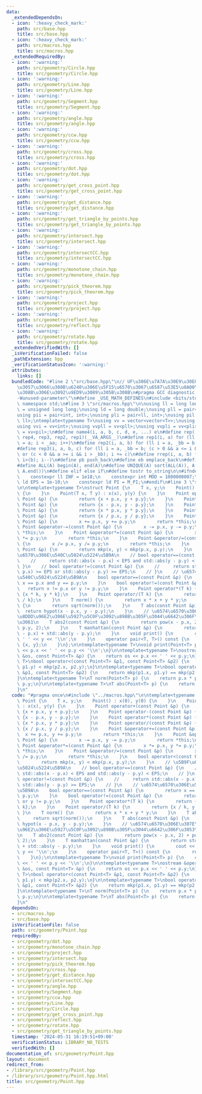 ```yaml
---
data:
  _extendedDependsOn:
  - icon: ':heavy_check_mark:'
    path: src/base.hpp
    title: src/base.hpp
  - icon: ':heavy_check_mark:'
    path: src/macros.hpp
    title: src/macros.hpp
  _extendedRequiredBy:
  - icon: ':warning:'
    path: src/geometry/Circle.hpp
    title: src/geometry/Circle.hpp
  - icon: ':warning:'
    path: src/geometry/Line.hpp
    title: src/geometry/Line.hpp
  - icon: ':warning:'
    path: src/geometry/Segment.hpp
    title: src/geometry/Segment.hpp
  - icon: ':warning:'
    path: src/geometry/angle.hpp
    title: src/geometry/angle.hpp
  - icon: ':warning:'
    path: src/geometry/ccw.hpp
    title: src/geometry/ccw.hpp
  - icon: ':warning:'
    path: src/geometry/cross.hpp
    title: src/geometry/cross.hpp
  - icon: ':warning:'
    path: src/geometry/dot.hpp
    title: src/geometry/dot.hpp
  - icon: ':warning:'
    path: src/geometry/get_cross_point.hpp
    title: src/geometry/get_cross_point.hpp
  - icon: ':warning:'
    path: src/geometry/get_distance.hpp
    title: src/geometry/get_distance.hpp
  - icon: ':warning:'
    path: src/geometry/get_triangle_by_points.hpp
    title: src/geometry/get_triangle_by_points.hpp
  - icon: ':warning:'
    path: src/geometry/intersect.hpp
    title: src/geometry/intersect.hpp
  - icon: ':warning:'
    path: src/geometry/intersectCC.hpp
    title: src/geometry/intersectCC.hpp
  - icon: ':warning:'
    path: src/geometry/monotone_chain.hpp
    title: src/geometry/monotone_chain.hpp
  - icon: ':warning:'
    path: src/geometry/pick_theorem.hpp
    title: src/geometry/pick_theorem.hpp
  - icon: ':warning:'
    path: src/geometry/project.hpp
    title: src/geometry/project.hpp
  - icon: ':warning:'
    path: src/geometry/reflect.hpp
    title: src/geometry/reflect.hpp
  - icon: ':warning:'
    path: src/geometry/rotate.hpp
    title: src/geometry/rotate.hpp
  _extendedVerifiedWith: []
  _isVerificationFailed: false
  _pathExtension: hpp
  _verificationStatusIcon: ':warning:'
  attributes:
    links: []
  bundledCode: "#line 2 \"src/base.hpp\"\n// UF\u306E\u7A7A\u30E9\u30E0\u30C0\u6E21\
    \u3057\u3066\u308B\u6240\u306E\u5F15\u6570\u3067\u6587\u53E5\u8A00\u308F\u308C\
    \u308B\u306E\u3092\u9ED9\u3089\u305B\u308B\n#pragma GCC diagnostic ignored \"\
    -Wunused-parameter\"\n#define _USE_MATH_DEFINES\n#include <bits/stdc++.h>\nusing\
    \ namespace std;\n#line 3 \"src/macros.hpp\"\n\nusing ll = long long;\nusing ull\
    \ = unsigned long long;\nusing ld = long double;\nusing pll = pair<ll, ll>;\n\
    using pii = pair<int, int>;\nusing pli = pair<ll, int>;\nusing pil = pair<int,\
    \ ll>;\ntemplate<typename T>\nusing vv = vector<vector<T>>;\nusing vvl = vv<ll>;\n\
    using vvi = vv<int>;\nusing vvpll = vv<pll>;\nusing vvpli = vv<pli>;\nusing vvpil\
    \ = vv<pil>;\n#define name4(i, a, b, c, d, e, ...) e\n#define rep(...) name4(__VA_ARGS__,\
    \ rep4, rep3, rep2, rep1)(__VA_ARGS__)\n#define rep1(i, a) for (ll i = 0, _aa\
    \ = a; i < _aa; i++)\n#define rep2(i, a, b) for (ll i = a, _bb = b; i < _bb; i++)\n\
    #define rep3(i, a, b, c) for (ll i = a, _bb = b; (c > 0 && a <= i && i < _bb)\
    \ or (c < 0 && a >= i && i > _bb); i += c)\n#define rrep(i, a, b) for (ll i=(a);\
    \ i>(b); i--)\n#define pb push_back\n#define eb emplace_back\n#define mkp make_pair\n\
    #define ALL(A) begin(A), end(A)\n#define UNIQUE(A) sort(ALL(A)), A.erase(unique(ALL(A)),\
    \ A.end())\n#define elif else if\n#define tostr to_string\n\n#ifndef CONSTANTS\n\
    \    constexpr ll INF = 1e18;\n    constexpr int MOD = 1000000007;\n    constexpr\
    \ ld EPS = 1e-10;\n    constexpr ld PI = M_PI;\n#endif\n#line 3 \"src/geometry/Point.hpp\"\
    \n\ntemplate<typename T>\nstruct Point {\n    T x, y;\n    Point() : x(0), y(0)\
    \ {\n    }\n    Point(T x, T y) : x(x), y(y) {\n    }\n    Point operator+(const\
    \ Point &p) {\n        return {x + p.x, y + p.y};\n    }\n    Point operator-(const\
    \ Point &p) {\n        return {x - p.x, y - p.y};\n    }\n    Point operator*(const\
    \ Point &p) {\n        return {x * p.x, y * p.y};\n    }\n    Point operator/(const\
    \ Point &p) {\n        return {x / p.x, y / p.y};\n    }\n    Point &operator+=(const\
    \ Point &p) {\n        x += p.x, y += p.y;\n        return *this;\n    }\n   \
    \ Point &operator-=(const Point &p) {\n        x -= p.x, y -= p.y;\n        return\
    \ *this;\n    }\n    Point &operator*=(const Point &p) {\n        x *= p.x, y\
    \ *= p.y;\n        return *this;\n    }\n    Point &operator/=(const Point &p)\
    \ {\n        x /= p.x, y /= p.y;\n        return *this;\n    }\n    bool operator<(const\
    \ Point &p) {\n        return mkp(x, y) < mkp(p.x, p.y);\n    }\n    // \u5B9F\
    \u6570\u306E\u540C\u5024\u5224\u5B9A\n    // bool operator==(const Point &p) {\n\
    \    //     return std::abs(x - p.x) < EPS and std::abs(y - p.y) < EPS;\n    //\
    \ }\n    // bool operator!=(const Point &p) {\n    //     return std::abs(x -\
    \ p.x) >= EPS or std::abs(y - p.y) >= EPS;\n    // }\n    // \u6574\u6570\u306E\
    \u540C\u5024\u5224\u5B9A\n    bool operator==(const Point &p) {\n        return\
    \ x == p.x and y == p.y;\n    }\n    bool operator!=(const Point &p) {\n     \
    \   return x != p.x or y != p.y;\n    }\n    Point operator*(T k) {\n        return\
    \ {x * k, y * k};\n    }\n    Point operator/(T k) {\n        return {x / k, y\
    \ / k};\n    }\n    T norm() {\n        return x * x + y * y;\n    }\n    T abs()\
    \ {\n        return sqrt(norm());\n    }\n    T abs(const Point &p) {\n      \
    \  return hypot(x - p.x, y - p.y);\n    }\n    // \u6574\u6570\u306E\u307E\u307E\
    \u8DDD\u96E2\u306E\u5927\u5C0F\u3092\u898B\u305F\u3044\u6642\u306F\u3053\u3063\
    \u3061\n    T abs2(const Point &p) {\n        return pow(x - p.x, 2) + pow(y -\
    \ p.y, 2);\n    }\n    T manhattan(const Point &p) {\n        return std::abs(x\
    \ - p.x) + std::abs(y - p.y);\n    }\n    void print() {\n        cout << x <<\
    \ ' ' << y << '\\n';\n    }\n    operator pair<T, T>() const {\n        return\
    \ {x, y};\n    }\n};\n\ntemplate<typename T>\nvoid print(Point<T> p) {\n    cout\
    \ << p.x << ' ' << p.y << '\\n';\n}\n\ntemplate<typename T>\nostream &operator<<(ostream\
    \ &os, const Point<T> &p) {\n    return os << p.x << ' ' << p.y;\n}\n\ntemplate<typename\
    \ T>\nbool operator<(const Point<T> &p1, const Point<T> &p2) {\n    return mkp(p1.x,\
    \ p1.y) < mkp(p2.x, p2.y);\n}\n\ntemplate<typename T>\nbool operator==(const Point<T>\
    \ &p1, const Point<T> &p2) {\n    return mkp(p1.x, p1.y) == mkp(p2.x, p2.y);\n\
    }\n\ntemplate<typename T>\nT norm(Point<T> p) {\n    return p.x * p.x + p.y *\
    \ p.y;\n}\n\ntemplate<typename T>\nT abs(Point<T> p) {\n    return sqrt(norm(p));\n\
    }\n"
  code: "#pragma once\n#include \"../macros.hpp\"\n\ntemplate<typename T>\nstruct\
    \ Point {\n    T x, y;\n    Point() : x(0), y(0) {\n    }\n    Point(T x, T y)\
    \ : x(x), y(y) {\n    }\n    Point operator+(const Point &p) {\n        return\
    \ {x + p.x, y + p.y};\n    }\n    Point operator-(const Point &p) {\n        return\
    \ {x - p.x, y - p.y};\n    }\n    Point operator*(const Point &p) {\n        return\
    \ {x * p.x, y * p.y};\n    }\n    Point operator/(const Point &p) {\n        return\
    \ {x / p.x, y / p.y};\n    }\n    Point &operator+=(const Point &p) {\n      \
    \  x += p.x, y += p.y;\n        return *this;\n    }\n    Point &operator-=(const\
    \ Point &p) {\n        x -= p.x, y -= p.y;\n        return *this;\n    }\n   \
    \ Point &operator*=(const Point &p) {\n        x *= p.x, y *= p.y;\n        return\
    \ *this;\n    }\n    Point &operator/=(const Point &p) {\n        x /= p.x, y\
    \ /= p.y;\n        return *this;\n    }\n    bool operator<(const Point &p) {\n\
    \        return mkp(x, y) < mkp(p.x, p.y);\n    }\n    // \u5B9F\u6570\u306E\u540C\
    \u5024\u5224\u5B9A\n    // bool operator==(const Point &p) {\n    //     return\
    \ std::abs(x - p.x) < EPS and std::abs(y - p.y) < EPS;\n    // }\n    // bool\
    \ operator!=(const Point &p) {\n    //     return std::abs(x - p.x) >= EPS or\
    \ std::abs(y - p.y) >= EPS;\n    // }\n    // \u6574\u6570\u306E\u540C\u5024\u5224\
    \u5B9A\n    bool operator==(const Point &p) {\n        return x == p.x and y ==\
    \ p.y;\n    }\n    bool operator!=(const Point &p) {\n        return x != p.x\
    \ or y != p.y;\n    }\n    Point operator*(T k) {\n        return {x * k, y *\
    \ k};\n    }\n    Point operator/(T k) {\n        return {x / k, y / k};\n   \
    \ }\n    T norm() {\n        return x * x + y * y;\n    }\n    T abs() {\n   \
    \     return sqrt(norm());\n    }\n    T abs(const Point &p) {\n        return\
    \ hypot(x - p.x, y - p.y);\n    }\n    // \u6574\u6570\u306E\u307E\u307E\u8DDD\
    \u96E2\u306E\u5927\u5C0F\u3092\u898B\u305F\u3044\u6642\u306F\u3053\u3063\u3061\
    \n    T abs2(const Point &p) {\n        return pow(x - p.x, 2) + pow(y - p.y,\
    \ 2);\n    }\n    T manhattan(const Point &p) {\n        return std::abs(x - p.x)\
    \ + std::abs(y - p.y);\n    }\n    void print() {\n        cout << x << ' ' <<\
    \ y << '\\n';\n    }\n    operator pair<T, T>() const {\n        return {x, y};\n\
    \    }\n};\n\ntemplate<typename T>\nvoid print(Point<T> p) {\n    cout << p.x\
    \ << ' ' << p.y << '\\n';\n}\n\ntemplate<typename T>\nostream &operator<<(ostream\
    \ &os, const Point<T> &p) {\n    return os << p.x << ' ' << p.y;\n}\n\ntemplate<typename\
    \ T>\nbool operator<(const Point<T> &p1, const Point<T> &p2) {\n    return mkp(p1.x,\
    \ p1.y) < mkp(p2.x, p2.y);\n}\n\ntemplate<typename T>\nbool operator==(const Point<T>\
    \ &p1, const Point<T> &p2) {\n    return mkp(p1.x, p1.y) == mkp(p2.x, p2.y);\n\
    }\n\ntemplate<typename T>\nT norm(Point<T> p) {\n    return p.x * p.x + p.y *\
    \ p.y;\n}\n\ntemplate<typename T>\nT abs(Point<T> p) {\n    return sqrt(norm(p));\n\
    }\n"
  dependsOn:
  - src/macros.hpp
  - src/base.hpp
  isVerificationFile: false
  path: src/geometry/Point.hpp
  requiredBy:
  - src/geometry/dot.hpp
  - src/geometry/monotone_chain.hpp
  - src/geometry/project.hpp
  - src/geometry/intersect.hpp
  - src/geometry/pick_theorem.hpp
  - src/geometry/cross.hpp
  - src/geometry/get_distance.hpp
  - src/geometry/intersectCC.hpp
  - src/geometry/angle.hpp
  - src/geometry/Segment.hpp
  - src/geometry/ccw.hpp
  - src/geometry/Line.hpp
  - src/geometry/Circle.hpp
  - src/geometry/get_cross_point.hpp
  - src/geometry/reflect.hpp
  - src/geometry/rotate.hpp
  - src/geometry/get_triangle_by_points.hpp
  timestamp: '2024-05-31 16:19:51+09:00'
  verificationStatus: LIBRARY_NO_TESTS
  verifiedWith: []
documentation_of: src/geometry/Point.hpp
layout: document
redirect_from:
- /library/src/geometry/Point.hpp
- /library/src/geometry/Point.hpp.html
title: src/geometry/Point.hpp
---
```

